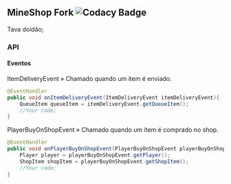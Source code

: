 ## MineShop Fork ![Codacy Badge](https://api.codacy.com/project/badge/Grade/b87784702a5c4ea89802ea645ef6aedc)
Tava doidão;

### API

#### Eventos

ItemDeliveryEvent » Chamado quando um item é enviado.
```java
@EventHandler
public void onItemDeliveryEvent(ItemDeliveryEvent itemDeliveryEvent){
    QueueItem queueItem = itemDeliveryEvent.getQueueItem();
    //Your code;
}
```

PlayerBuyOnShopEvent » Chamado quando um item é comprado no shop.
```java
@EventHandler
public void onPlayerBuyOnShopEvent(PlayerBuyOnShopEvent playerBuyOnShopEvent){
    Player player = playerBuyOnShopEvent.getPlayer();
    ShopItem shopItem = playerBuyOnShopEvent.getShopItem();
    //Your code;
}
```
